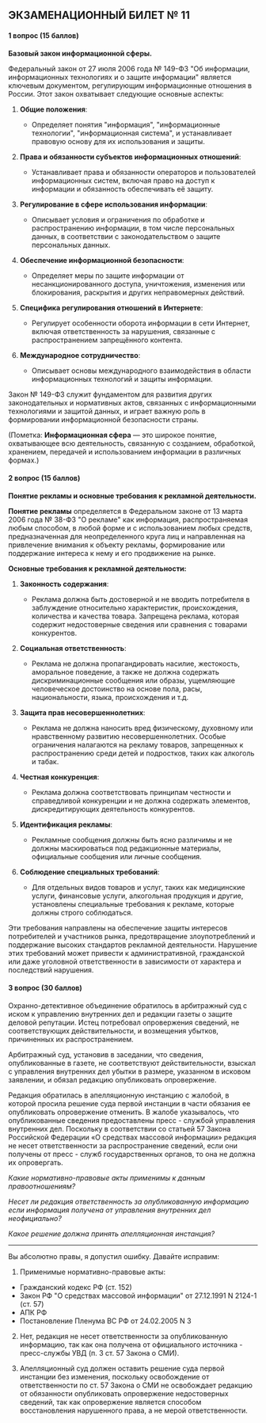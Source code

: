 ## ЭКЗАМЕНАЦИОННЫЙ БИЛЕТ № 11
#### 1 вопрос (15 баллов)
**Базовый закон информационной сферы.**

Федеральный закон от 27 июля 2006 года № 149-ФЗ "Об информации, информационных технологиях и о защите информации" является ключевым документом, регулирующим информационные отношения в России. Этот закон охватывает следующие основные аспекты:

1. **Общие положения**:
   - Определяет понятия "информация", "информационные технологии", "информационная система", и устанавливает правовую основу для их использования и защиты.

2. **Права и обязанности субъектов информационных отношений**:
   - Устанавливает права и обязанности операторов и пользователей информационных систем, включая право на доступ к информации и обязанность обеспечивать её защиту.

3. **Регулирование в сфере использования информации**:
   - Описывает условия и ограничения по обработке и распространению информации, в том числе персональных данных, в соответствии с законодательством о защите персональных данных.

4. **Обеспечение информационной безопасности**:
   - Определяет меры по защите информации от несанкционированного доступа, уничтожения, изменения или блокирования, раскрытия и других неправомерных действий.

5. **Специфика регулирования отношений в Интернете**:
   - Регулирует особенности оборота информации в сети Интернет, включая ответственность за нарушения, связанные с распространением запрещённого контента.

6. **Международное сотрудничество**:
   - Описывает основы международного взаимодействия в области информационных технологий и защиты информации.

Закон № 149-ФЗ служит фундаментом для развития других законодательных и нормативных актов, связанных с информационными технологиями и защитой данных, и играет важную роль в формировании информационной безопасности страны.

(Пометка: **Информационная сфера** — это широкое понятие, охватывающее всю деятельность, связанную с созданием, обработкой, хранением, передачей и использованием информации в различных формах.)
#### 2 вопрос (15 баллов)
**Понятие рекламы и основные требования к рекламной деятельности.**

**Понятие рекламы** определяется в Федеральном законе от 13 марта 2006 года № 38-ФЗ "О рекламе" как информация, распространяемая любым способом, в любой форме и с использованием любых средств, предназначенная для неопределенного круга лиц и направленная на привлечение внимания к объекту рекламы, формирование или поддержание интереса к нему и его продвижение на рынке.

**Основные требования к рекламной деятельности:**

1. **Законность содержания**:
   - Реклама должна быть достоверной и не вводить потребителя в заблуждение относительно характеристик, происхождения, количества и качества товара. Запрещена реклама, которая содержит недостоверные сведения или сравнения с товарами конкурентов.

2. **Социальная ответственность**:
   - Реклама не должна пропагандировать насилие, жестокость, аморальное поведение, а также не должна содержать дискриминационные сообщения или образы, ущемляющие человеческое достоинство на основе пола, расы, национальности, языка, происхождения и т.д.

3. **Защита прав несовершеннолетних**:
   - Реклама не должна наносить вред физическому, духовному или нравственному развитию несовершеннолетних. Особые ограничения налагаются на рекламу товаров, запрещенных к распространению среди детей и подростков, таких как алкоголь и табак.

4. **Честная конкуренция**:
   - Реклама должна соответствовать принципам честности и справедливой конкуренции и не должна содержать элементов, дискредитирующих деятельность конкурентов.

5. **Идентификация рекламы**:
   - Рекламные сообщения должны быть ясно различимы и не должны маскироваться под редакционные материалы, официальные сообщения или личные сообщения.

6. **Соблюдение специальных требований**:
   - Для отдельных видов товаров и услуг, таких как медицинские услуги, финансовые услуги, алкогольная продукция и другие, установлены специальные требования к рекламе, которые должны строго соблюдаться.

Эти требования направлены на обеспечение защиты интересов потребителей и участников рынка, предотвращение злоупотреблений и поддержание высоких стандартов рекламной деятельности. Нарушение этих требований может привести к административной, гражданской или даже уголовной ответственности в зависимости от характера и последствий нарушения.


#### 3 вопрос (30 баллов)

Охранно-детективное объединение обратилось в арбитражный суд с иском к управлению внутренних дел и редакции газеты о защите деловой репутации. Истец потребовал опровержения сведений, не соответствующих действительности, и возмещения убытков, причиненных их распространением.

Арбитражный суд, установив в заседании, что сведения, опубликованные в газете, не соответствуют действительности, взыскал с управления внутренних дел убытки в размере, указанном в исковом заявлении, и обязал редакцию опубликовать опровержение.

Редакция обратилась в апелляционную инстанцию с жалобой, в которой просила решение суда первой инстанции в части обязания ее опубликовать опровержение отменить. В жалобе указывалось, что опубликованные сведения предоставлены пресс - службой управления внутренних дел. Поскольку в соответствии со статьей 57 Закона Российской Федерации «О средствах массовой информации» редакция не несет ответственности за распространение сведений, если они получены от пресс - служб государственных органов, то она не должна их опровергать.

_Какие нормативно-правовые акты применимы к данным правоотношениям?_

_Несет ли редакция ответственность за опубликованную информацию если информация получена от управления внутренних дел неофициально?_

_Какое решение должна принять апелляционная инстанция?_

---

Вы абсолютно правы, я допустил ошибку. Давайте исправим:

1. Применимые нормативно-правовые акты:
- Гражданский кодекс РФ (ст. 152)
- Закон РФ "О средствах массовой информации" от 27.12.1991 N 2124-1 (ст. 57)
- АПК РФ
- Постановление Пленума ВС РФ от 24.02.2005 N 3

2. Нет, редакция не несет ответственности за опубликованную информацию, так как она получена от официального источника - пресс-службы УВД (п. 3 ст. 57 Закона о СМИ).

3. Апелляционный суд должен оставить решение суда первой инстанции без изменения, поскольку освобождение от ответственности по ст. 57 Закона о СМИ не освобождает редакцию от обязанности опубликовать опровержение недостоверных сведений, так как опровержение является способом восстановления нарушенного права, а не мерой ответственности.

